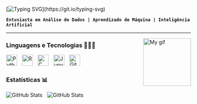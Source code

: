 [![Typing SVG](https://readme-typing-svg.herokuapp.com/?color=66A88C&size=35&center=true&vCenter=true&width=1000&lines=OLÁ,+meu+nome+é+Amanda+Salvino;Sou+estudante+de+Sistemas+de+Informação;Seja+BEM-VINDO!)](https://git.io/typing-svg)

**`Entusiasta em Análise de Dados | Aprendizado de Máquina | Inteligência Artificial`**

---
<img
    align="right"
    alt="My gif"
    height="130"
    src="https://i.postimg.cc/xjtDqnbj/ezgif-com-speed.gif"
/>
### Linguagens e Tecnologias 👩🏻‍💻
<img
    align="left"
    alt="Python"
    title="Python"
    width="30px"
    style="padding-right: 10px;"
    src="https://cdn.jsdelivr.net/gh/devicons/devicon@latest/icons/python/python-original.svg"        
/>
<img
    align="left"
    alt="R"
    title="R"
    width="30px"
    style="padding-right: 10px;"
    src="https://cdn.jsdelivr.net/gh/devicons/devicon@latest/icons/rstudio/rstudio-original.svg"
/>
<img
    align="left"
    alt="C"
    title="C"
    width="30px"
    style="padding-right: 10px;"
    src="https://cdn.jsdelivr.net/gh/devicons/devicon@latest/icons/c/c-original.svg"
/>
<img
    align="left"
    alt="Jupyter"
    title="Jupyter"
    width="30px"
    style="padding-right: 10px;"
    src="https://cdn.jsdelivr.net/gh/devicons/devicon@latest/icons/jupyter/jupyter-original-wordmark.svg"
/>
<img
    align="left"
    alt="Git"
    title="Git"
    width="30px"
    style="padding-right: 10px;"
    src="https://cdn.jsdelivr.net/gh/devicons/devicon@latest/icons/git/git-original.svg"
/>
<br/>
<br/>

### Estatísticas 📊

<img
    align="left"
    alt="GitHub Stats"
    heigth="200"
    style="padding-right: 10px;"
    src="https://github-readme-stats.vercel.app/api?username=salvinoamanda&show_icons=true&theme=tokyonight&include_all_commits=true&locale=pt-br"
/>
<img
    align="left"
    alt="GitHub Stats"
    heigth="200"
    style="padding-right: 10px;"
    src="https://github-readme-stats.vercel.app/api/top-langs/?username=salvinoamanda&theme=tokyonight&layout=compact&custom_title=Tecnologias&langs_count=3"
/>